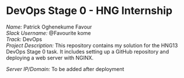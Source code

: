 # DevOps Stage 0 - HNG Internship

*Name:* Patrick Oghenekume Favour  
*Slack Username:* @Favourite kome  
*Track:* DevOps  
*Project Description:* This repository contains my solution for the HNG13 DevOps Stage 0 task. It includes setting up a GitHub repository and deploying a web server with NGINX.

*Server IP/Domain:* To be added after deployment
